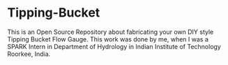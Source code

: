 # Tipping-Bucket
This is an Open Source Repository about fabricating your own DIY style Tipping Bucket Flow Gauge. This work was done by me, when I was a SPARK Intern in Department of Hydrology in Indian Institute of Technology Roorkee, India. 
